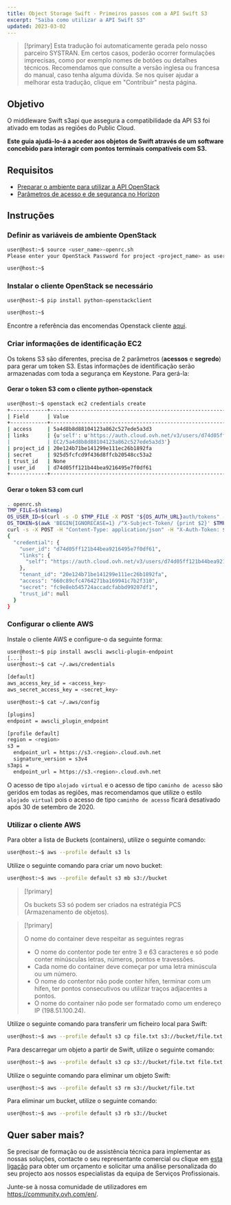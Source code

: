 ```yaml
---
title: Object Storage Swift - Primeiros passos com a API Swift S3
excerpt: "Saiba como utilizar a API Swift S3"
updated: 2023-03-02
---
```


> [!primary]
> Esta tradução foi automaticamente gerada pelo nosso parceiro SYSTRAN. Em certos casos, poderão ocorrer formulações imprecisas, como por exemplo nomes de botões ou detalhes técnicos. Recomendamos que consulte a versão inglesa ou francesa do manual, caso tenha alguma dúvida. Se nos quiser ajudar a melhorar esta tradução, clique em "Contribuir" nesta página.
>

## Objetivo

O middleware Swift s3api que assegura a compatibilidade da API S3 foi ativado em todas as regiões do Public Cloud.

**Este guia ajudá-lo-á a aceder aos objetos de Swift através de um software concebido para interagir com pontos terminais compatíveis com S3.**

## Requisitos

- [Preparar o ambiente para utilizar a API OpenStack](/pages/public_cloud/compute/prepare_the_environment_for_using_the_openstack_api)
- [Parâmetros de acesso e de segurança no Horizon](/pages/public_cloud/compute/access_and_security_in_horizon)

## Instruções

### Definir as variáveis de ambiente OpenStack

```bash
user@host:~$ source <user_name>-openrc.sh
Please enter your OpenStack Password for project <project_name> as user <user_name>:

user@host:~$
```

### Instalar o cliente OpenStack se necessário

```bash
user@host:~$ pip install python-openstackclient

user@host:~$
```

Encontre a referência das encomendas Openstack cliente [aqui](https://docs.openstack.org/python-openstackclient/latest/).

### Criar informações de identificação EC2

Os tokens S3 são diferentes, precisa de 2 parâmetros (**acessos** e **segredo**) para gerar um token S3.
Estas informações de identificação serão armazenadas com toda a segurança em Keystone. Para gerá-la:

#### Gerar o token S3 com o cliente python-openstack

```bash
user@host:~$ openstack ec2 credentials create
+------------+----------------------------------------------------------------------------------------------------------------------------+
| Field      | Value                                                                                                                      |
+------------+----------------------------------------------------------------------------------------------------------------------------+
| access     | 5a4d8b8d88104123a862c527ede5a3d3                                                                                           |
| links      | {u'self': u'https://auth.cloud.ovh.net/v3/users/d74d05ff121b44bea9216495e7f0df61/credentials/OS-                     |
|            | EC2/5a4d8b8d88104123a862c527ede5a3d3'}                                                                                     |
| project_id | 20e124b71be141299e111ec26b1892fa                                                                                           |
| secret     | 925d5fcfcd9f436d8ffcb20548cc53a2                                                                                           |
| trust_id   | None                                                                                                                       |
| user_id    | d74d05ff121b44bea9216495e7f0df61                                                                                           |
+------------+----------------------------------------------------------------------------------------------------------------------------+
```

#### Gerar o token S3 com curl

```bash
. openrc.sh
TMP_FILE=$(mktemp)
OS_USER_ID=$(curl -s -D $TMP_FILE -X POST "${OS_AUTH_URL}auth/tokens" -H "Content-Type: application/json" -d '{"auth":{"identity":{"methods":["password"],"password":{"user":{"name":"'$OS_USERNAME'","domain":{"id":"default"},"password":"'$OS_PASSWORD'"}}},"scope":{"project":{ "id":"'$OS_TENANT_ID'","domain":{"id":"default"}}}}}' | jq -r '.["token"]["user"]["id"]')
OS_TOKEN=$(awk 'BEGIN{IGNORECASE=1} /^X-Subject-Token/ {print $2}' $TMP_FILE |  tr -d "\r")
curl -s -X POST -H "Content-Type: application/json" -H "X-Auth-Token: $OS_TOKEN" -d '{"tenant_id": "'$OS_TENANT_ID'"}' "${OS_AUTH_URL}users/${OS_USER_ID}/credentials/OS-EC2" | jq .
{
  "credential": {
    "user_id": "d74d05ff121b44bea9216495e7f0df61",
    "links": {
      "self": "https://auth.cloud.ovh.net/v3/users/d74d05ff121b44bea9216495e7f0df61/credentials/OS-EC2/660c89cfc4764271ba169941c7b2f310"
    },
    "tenant_id": "20e124b71be141299e111ec26b1892fa",
    "access": "660c89cfc4764271ba169941c7b2f310",
    "secret": "fc9e8eb545724accadcfabbd99207df1",
    "trust_id": null
  }
}
```

### Configurar o cliente AWS

Instale o cliente AWS e configure-o da seguinte forma:

```bash
user@host:~$ pip install awscli awscli-plugin-endpoint
[...]
user@host:~$ cat ~/.aws/credentials

[default]
aws_access_key_id = <access_key>
aws_secret_access_key = <secret_key>

user@host:~$ cat ~/.aws/config

[plugins]
endpoint = awscli_plugin_endpoint

[profile default]
region = <region>
s3 =
  endpoint_url = https://s3.<region>.cloud.ovh.net
  signature_version = s3v4
s3api =
  endpoint_url = https://s3.<region>.cloud.ovh.net
```

O acesso de tipo `alojado virtual` e o acesso de tipo `caminho de acesso` são geridos em todas as regiões, mas recomendamos que utilize o estilo `alojado virtual` pois o acesso de tipo `caminho de acesso` ficará desativado após 30 de setembro de 2020.

### Utilizar o cliente AWS

Para obter a lista de Buckets (containers), utilize o seguinte comando:

```bash
user@host:~$ aws --profile default s3 ls
```

Utilize o seguinte comando para criar um novo bucket:

```bash
user@host:~$ aws --profile default s3 mb s3://bucket
```

> [!primary]
>
> Os buckets S3 só podem ser criados na estratégia PCS (Armazenamento de objetos).
>

> [!primary]
>
> O nome do container deve respeitar as seguintes regras
>  
> - O nome do contentor pode ter entre 3 e 63 caracteres e só pode conter minúsculas letras, números, pontos e travessões.  
> - Cada nome do container deve começar por uma letra minúscula ou um número.  
> - O nome do contentor não pode conter hífen, terminar com um hífen, ter pontos consecutivos ou utilizar traços adjacentes a pontos.  
> - O nome do container não pode ser formatado como um endereço IP (198.51.100.24).  
>

Utilize o seguinte comando para transferir um ficheiro local para Swift:

```bash
user@host:~$ aws --profile default s3 cp file.txt s3://bucket/file.txt
```

Para descarregar um objeto a partir de Swift, utilize o seguinte comando:

```bash
user@host:~$ aws --profile default s3 cp s3://bucket/file.txt file.txt
```

Utilize o seguinte comando para eliminar um objeto Swift:

```bash
user@host:~$ aws --profile default s3 rm s3://bucket/file.txt
```

Para eliminar um bucket, utilize o seguinte comando:

```bash
user@host:~$ aws --profile default s3 rb s3://bucket
```

## Quer saber mais?

Se precisar de formação ou de assistência técnica para implementar as nossas soluções, contacte o seu representante comercial ou clique em [esta ligação](https://www.ovhcloud.com/pt/professional-services/) para obter um orçamento e solicitar uma análise personalizada do seu projecto aos nossos especialistas da equipa de Serviços Profissionais.

Junte-se à nossa comunidade de utilizadores em <https://community.ovh.com/en/>.
